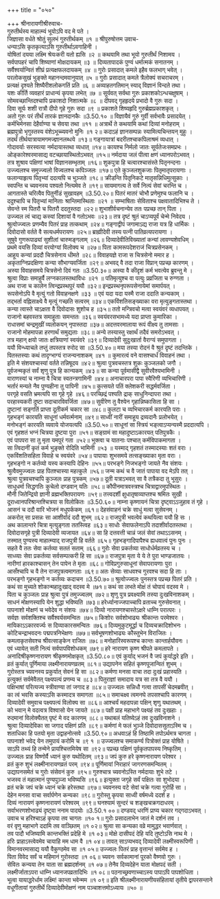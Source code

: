 +++
title = "०५०"

+++
श्रीनारायणीश्रीरुवाच-  
गुरुतीर्थस्य माहात्म्यं भूयोऽपि वद मे पते ।  
जिज्ञासा वर्धते श्रोतुं सुलभं गुरुतीर्थकम् ॥१ ॥
श्रीपुरुषोत्तम उवाच-  
धन्याऽसि कृतकृत्याऽसि गुरुतीर्थाऽवगाहिनी ।  
योषितां दयया लक्ष्मि श्रेयःकरी यतो ह्यसि ॥२ ॥
कथयामि तथा भूयो गुरुतीर्थं निशामय ।  
सर्वपापहरं चापि शिष्याणां मोक्षदायकम् ॥३ ॥
दिव्यतापादकं पुण्यं धर्मात्मकं सनातनम् ।  
सर्वैश्वर्यान्वितं शीघ्रं प्रत्यक्षफलदायकम् ॥४ ॥
गुरोः प्रसादात् कमले इहैव फलभाग् भवेत् ।  
परलोकसुखं भुङ्क्ते महानन्दमवानुयात् ॥५ ॥
गुरोः प्रसादात् कमले त्रैलोक्यं सचराचरम् ।  
प्रत्यक्षं दृश्यते शिष्यैरीशलोकगतिं प्रति ॥६ ॥
अव्याहतगतिमान् स्याद् विज्ञानं विन्दते तथा ।  
यशः कीर्ति व्यवहारं प्राधान्यं कृपया लभेत् ॥७ ॥
सूर्यवत् सर्वथा गुरुः प्रकाशकोऽन्धचक्षुषाम् ।  
सोमवच्छान्तिदश्चापि प्रकाशदो निशात्मके ॥८ ॥
दीपवद् गृहहृदये प्रभादो वै गुरुः सदा ।  
दिवा सूर्यः शशी रात्रौ दीपो गृहे गुरुः सदा ॥९ ॥
प्रकाशते शिष्यहृदि गुरुर्ब्रह्मप्रकाशकृत् ।  
अतो गुरुः परं तीर्थं तारकं ज्ञानदानकैः ॥3.50.१० ॥
विज्ञायैवं गुरुं गुर्वी सर्वभावैः प्रसादयेत् ।  
कर्मभिर्मनसा देहैर्वाण्या च सेवया तथा ॥११ ॥
अत्रार्थे ते कथयामि कथां दिव्यां मनोहराम् ।  
ब्रह्मपुत्रो भृगुस्तस्य वंशेऽभूच्च्यवनो मुनिः ॥१ २॥
कदाऽहं ज्ञानसम्पन्नः स्यामित्यचिन्तयन् मुहुः ।  
तदर्थं तीर्थयात्रायामगमज्ज्ञानलब्धये ॥१३॥
गङ्गायात्रां बदरीतश्चाकपिलाश्रमं व्यधात् ।  
गोदावर्याः सरस्वत्या नर्मदायास्तथा व्यधात् ॥१४॥
कायश्च निर्मलो जातः सूर्यतेजःसमप्रभः ।  
ओङ्कारेश्वरमासाद्य वटच्छायास्थितोऽभवत् ॥१५॥
नर्मदाया जलं पीत्वा क्षणं ध्यानपरोऽभवत् ।  
तत्र शुश्राव पक्षिणां भाषां विज्ञानसम्भृताम् ॥१६॥
शुकपुत्रा हि चत्वारश्चासंस्ते पितृनन्दनाः ।  
उज्ज्वलश्च समुज्ज्वलो विज्वलश्च कपिञ्जलः ॥१७॥
एते कुञ्जलशुकजाः पितृमातृपरायणाः ।  
फलान्याहृत्य पितृभ्यां ददत्यपि च भुञ्जते ॥१८॥
क्रीडन्ति पितृनिकटे मातृसन्निधिमुत्सुकाः ।  
स्वपन्ति च च्यवनस्य पश्यतो नित्यमेव ते ॥१९॥
सायमागत्य ते सर्वे नित्यं सेवां चरन्ति च ।  
आगतास्ते चरित्वैव पितुर्नीडं सुखावहम् ॥3.50.२०॥
पितरं मातरं चोभौ प्रणेमुश्च फलानि च ।  
ददुश्चापि च पितृभ्यां मानिताः श्रान्तिमास्थिताः ॥२१ ॥
सम्भाषिताः सेविताश्च पक्षवातादिभिश्च ते ।  
सेवन्ते स्म पितरौ च पितरौ ददतुस्तदा ॥२२॥
शुभाशीर्वचनान्येव ततः पप्रच्छ तान् पिता ।  
उज्ज्वल त्वं चाद्य कस्यां दिशायां वै गतोऽभवः ॥२३॥
तत्र दृष्टं श्रुतं चाऽप्यपूर्वं चेन्मे निवेदय ।  
श्रुत्वोज्ज्वलः प्रणम्यैव पितरं प्राह तत्कथाम् ॥२४॥
गङ्गाद्वीपं जगामाऽद्य राजा यत्र हि धार्मिकः ।  
दिवोदासो वर्तते वै सत्यधर्मपरायणः ॥२५॥
ब्राह्मीदेवी तस्य पत्नी पातिव्रत्यपरायणा ।  
सुषुवे गुणरूपाढ्यां सुशीलां चारुमङ्गलाम् ॥२६॥
दिव्यादेवीतिविख्यातां कन्यां लावण्यशेवधिम् ।  
प्रथमे वयसि दिव्यां वरयोग्यां विलोक्य च ॥२७॥
पिता कामरूपदेशराजं चित्रप्रसेनकम् ।  
आहूय कन्यां प्रददौ चित्रसेनाय धीमते ॥२८॥
विवाहयज्ञे राजा स चित्रसेनो ममार ह ।  
अकृताग्निप्रदक्षिणा कन्या सौभाग्यवर्जिता ॥२९॥
अभवद् वै तदा राजा विप्रान् पप्रच्छ कारणम् ।  
अस्या विवाहसमये चित्रसेनो दिवं गतः ॥3.50.३०॥
अस्या वै कीदृशं कर्म भवत्येव ब्रुवन्तु मे ।  
श्रुत्वा विप्राः समाहुर्वै लग्नकालस्तथाविधः ॥२१ ॥
पतिमृत्युश्च वा पत्युः प्रव्रजिता च रुग्णता ।  
अथ राजा च कालेन त्विन्द्रप्रस्थपुरं ययौ ॥३२॥
इन्द्रप्रस्थनृपरूपसेनायेमां समार्पयत् ।  
रूपसेनोऽपि वै मृत्युं गतो विवाहनक्षणे ॥३३ ॥
एवं यदा यदा यस्मै राजा ददाति कन्यकाम् ।  
तद्भर्ता वह्निसाक्ष्ये वै मृत्युं गच्छति सत्वरम् ॥३४॥
एकविंशतिसङ्ख्याका वरा मृत्युङ्गतास्तथा ।  
कन्या त्वास्ते चाऽक्षता वै दिवोदासः शुशोच ह ॥३५॥
ततो मन्त्रिवचो मत्वा स्वयंवरं व्यधापयत् ।  
राजानो बहवस्तत्र समाहूताः समन्ततः ॥३६॥
स्वयंवरसभामध्ये यदा प्राप्ता कुमारिका ।  
राधासमां चन्द्रमुखीं व्यलोकयन् नृपास्तदा ॥३७॥
अदत्तवरमालाया रूपं वीक्ष्य तु तामसाः ।  
राजानो मोहमापन्ना हरणार्थं समुद्यताः ॥३८॥
अन्ये तस्यास्तु रक्षार्थं तदैवं समरोऽभवत् ।  
तत्र महान् क्षयो जातः क्षत्रियाणां स्वयंवरे ॥३९॥
दिव्यादेवी सुदुःखार्ता वैराग्यं समुपागता ।  
ययौ विन्ध्याचले तप्तुं तपस्तत्र रुरोद सा ॥3.50.४०॥
मया तस्या रोदनं वै श्रुतं दृष्टं तदन्तिके ।  
पितस्तस्याः कथं तादृग्भाग्यं राजन्यनाशकम् ॥४१ ॥
कुमारत्वं वने वासश्चार्धं विवाहनं तथा ।  
इति मे संशयश्चास्यां वर्तते तन्निषूदय ॥४२॥
श्रुत्वा पुत्रवचस्तत्र शुकः कुञ्जलको जगौ ।  
पूर्वजन्मकृतं सर्वं शृणु पुत्र हि कान्यकम् ॥४३॥
सा कन्या पूर्वमासीद्वै सुवीरवैश्यभामिनी ।  
वाराणस्यां च नाम्ना वै चित्रा स्वतन्त्रगामिनी ॥४४॥
अनाचारपरा पापा स्वैरिणी व्यभिचारिणी ।  
भर्तारं मन्यते नैव पुण्यहीना तु पापिनी ॥४५॥
कुत्सयते पतिं क्लेशकरी सद्धर्मवर्जिता ।  
परगृहे वसति भ्रमत्यपि सा गृहे गृहे ॥४६॥
परच्छिद्रं पश्यति द्राक् साधुनिन्दापरा तथा ।  
परहास्यकरी दुष्टा सदाचारविवर्जिता ॥४७॥
सुवीरेण तु वैश्येन गृहान्निष्कासिता हि सा ।  
दुष्टानां सङ्गतिं प्राप्ता दूतीकर्म चकार सा ॥४८॥
कुलटा च व्यभिचारकर्म कारयति पराः ।  
गृहभङ्गं कारयति साधूनां धर्मवर्त्मनाम् ॥४९॥
साध्वीं नारीं समाहूय द्रव्यदानैः प्रलोभयेत् ।  
मनोभङ्गं कारयति व्यवाये योजयत्यपि ॥3.50.५०॥
साधूनां सा स्त्रियं भङ्त्वाऽप्यन्यस्मै प्रददात्यपि ।  
एवं गृहशतं भग्नं चित्रया दुष्टया पुरा ॥५१॥
सङ्ग्रामं सा महादुष्टाऽकारयत् पतिपुत्रकैः ।  
एवं पापपरा सा तु मृता यमपुरं गता ॥५२॥
भुक्त्वा च यातनाः पश्चात् कर्मविपाकमागता ।  
सा त्विदानीं कृतं कर्म भुङ्क्ते रोदिति भामिनी ॥५३ ॥
यस्माद् गृहशतं तस्मादस्याः शतं वराः ।  
एकविंशतिसहिता विवाहे च स्वयंवरे ॥५४॥
पापायाः शुभसमये तत्सङ्ख्याका मृता वराः ।  
गृहभङ्गो न कर्तव्यो यस्य कस्यापि देहिनः ॥५५॥
परभङ्गे निजभङ्गो जायते नैव संशयः ।  
श्रुत्वैवमुज्ज्वलः प्राह पितश्चास्या महत्कुले ॥५६॥
जन्म कथं च वै जातं पापाया वद मेऽपि तत् ।  
श्रुत्वा पुत्रवचश्चापि कुञ्जलः प्राह पुत्रकम् ॥५७॥
दूती यत्राऽभवत् सा वै तत्रैकदा तु भूसुरः ।  
साधुधर्मा सिद्धगतिः कुचेलो दण्डवान् यतिः ॥५८॥
कौपीनमात्रवस्त्रश्च चित्राद्वारमुपस्थितः ।  
मौनी जितेन्द्रियो ज्ञानी व्रह्मभक्तिपरायणः ॥५९॥
तत्त्वदर्शी क्षुधातृषाव्याप्तश्च श्रमितः सुखी ।  
दूराध्वानपरिश्रान्तश्चित्रया स विलोकितः ॥3.50.६०॥
नाम्ना कृष्णायनं चित्रा दृष्ट्वाऽऽजुहाव तं गृहे ।  
आसनं च ददौ वारि भोजनं मधुपर्ककम् ॥६१॥
देहसंवाहनं चक्रे साधुं मत्वा सुसेवनम् ।  
अकरोत् सा प्रसन्नः सा आशीर्वादं ददौ शुभम् ॥६२॥
राजपुत्री भवत्वेवं कथयित्वा ययौ हि सः ।  
अथ कालान्तरे चित्रा मृत्युङ्गता ततस्त्विह ॥६३॥
साधोः सेवाफलेनाऽपि तदाशीर्वादतस्तथा ।  
दिवोदासगृहे पुत्री दिव्यादेवी व्यजायत ॥६४॥
सा हि दत्तवत्ती चान्नं जलं सेवां तथाऽऽसनम् ।  
तस्मात् पुण्यस्य माहात्म्याद् राजपुत्री हि वर्तते ॥६५॥
गृहभङ्गादिपापैश्च ह्यधवात्वं पुनः पुनः ।  
सहते वै ततः सेवा कर्तव्या सततं सताम् ॥६६॥
गुरोः सेवा प्रकर्तव्या साधोर्धर्मव्रतस्य च ।  
साध्व्याः सेवा प्रकर्तव्या सर्वसम्पत्करी हि सा ॥६७॥
राजपुत्रा मृता ये ये ते पुरा भाण्डजातयः ।  
नारीणां हारकाश्चासन् तेन पापेन ते मृताः ॥६८॥
गोविप्रगुरुसाधूनां सेवापरायणाः पुरा ।  
आसँश्चापि च वै तेन राजपुत्रत्वमागताः ॥६९॥
अतः सेव्याः साधवश्च गुरवश्च सदा हि ताः ।  
परभङ्गो गृहभङ्गो न कर्तव्यः कदाचन ॥3.50.७०॥
श्रुत्वोज्ज्वलः पुनस्तत्र पप्रच्छ पितरं प्रति ।  
कथं सा मुच्यते शोकान्महादुःखाद् वदस्व मे ॥७१॥
कथं सा लभते मोक्षं तं चोपायं वदस्व मे ।  
पिता च कुञ्जलः प्राह श्रुत्वा पुत्रं तमुज्ज्वलम् ॥७२॥
शृणु पुत्र प्रवक्ष्यामि तस्या दुःखविनाशकम् ।  
साधनं मोक्षणस्यापि येन शुद्धा भविष्यति ॥७३॥
हरेर्ध्यानाज्जपाच्चापि व्रताच्च गुरुसेवनात् ।  
पापनाशो मोक्षणं च भवेदेव न संशयः ॥७४॥
दिव्यो नारायणश्चास्तेऽक्षरे धाम्नि परात्परः ।  
सर्वज्ञः सर्वशक्तिश्च सर्वैश्वर्यसमन्वितः ॥७५॥
किशोरः सर्वशोभाढ्यः श्रीकान्तः परमेश्वरः ।  
मायिकाऽऽकारवर्ज्यः स दिव्याकारसमन्वितः ॥७६॥
दिव्यमुकुटमूर्द्धा च दिव्यचक्रादिशोभनः ।  
कोटिचन्द्राभवदनः पद्मपत्रनिभेक्षणः ॥७७॥
सर्वभूषणशोभाढ्यः कौस्तुभेन विराजितः ।  
कमलाकृतसेवश्च श्रीवत्साङ्केन राजितः ॥७८॥
मनोहारिस्वरूपश्च कान्तः कान्तार्हयौवनः ।  
एवं ध्यायेत् सती नित्यं सर्वपापविशोधकम् ॥७९॥
हरे नारायण कृष्ण श्रीपते कमलापते ।  
अनादिश्रीकृष्णनारायण श्रीकृष्णमोक्षकृत् ॥3.50.८०॥
एवं कुर्याद् भजनं वै जपं कुर्याद्धरे इति ।  
व्रतं कुर्यात् पूर्णिमाया लक्ष्मीनारायणव्रतम् ॥८१॥
उद्यापनेन सहितं कृष्णपूजान्वितं शुभम् ।  
गुरोस्तत्र च्यवनस्य प्रकुर्यात् सेवनं हि सा ॥८२॥
कर्मणा मनसा वाचा तदा दुःखं प्रहास्यति ।  
इत्युक्तं सर्वमेवैतत् पक्ष्यपत्यं प्रणम्य च ॥८३॥
पितुराज्ञां समादाय यत्र सा तत्र वै ययौ ।  
पक्षिभाषां परित्यज्य स्त्रीवाण्या तां जगाद ह ॥८४॥
उज्ज्वलः सन्निधौ गत्वा तापसीं चेदमब्रवीत् ।  
का त्वं भवसि कस्याऽसि कस्मादत्र समागता ॥८५॥
समाचक्ष्व त्वमनघे तपसश्चापि कारणम् ।  
दिव्यादेवी समुवाच पक्ष्यपत्यं विलोक्य सा ॥८६॥
आश्चर्यं महदापन्ना पक्षिन् शृणु यथातथम् ।  
को भवान् मे वदत्वत्र विश्वासो येन जायते ॥८७॥
पक्षी प्राह महाभागे पक्ष्यहं तव दुःखहाः ।  
रुदमानां विलोक्यैतत् पृष्टं मे वद कारणम् ॥८८॥
यथाबलं यतिष्येऽहं तव दुःखविनाशने ।  
श्रुत्वा दिव्यादेविका सा जगाद पक्षिणं प्रति ॥८९॥
कर्मणां मे फलं भुञ्जे दिवोदाससुताऽस्मि च ।  
शताधिका हि पतयो मृता उद्वाहनोत्सवे ॥3.50.९०॥
अधवाऽहं हि तिष्ठामि तपोऽर्थमत्र चागता ।  
पापनाशो भवेद् येन तमुपायं करोमि च ॥९ १ ॥
उज्ज्वलश्च समाकर्ण्य पित्रोक्तं प्राह योषिते ।  
साऽपि तथ्यं हि तन्मेने प्रायश्चित्तमियेष सा ॥९२॥
पप्रच्छ पक्षिणं पूर्वकृतपापस्य निष्कृतिम् ।  
उज्ज्वलः प्राह विष्णोर्वै ध्यानं कुरु यथोदितम् ॥९३॥
जपं कुरु हरे कृष्णनारायण परेश्वर ।  
व्रतं कुरु शुभं लक्ष्मीनारायणव्रतं परम् ॥९४॥
पूर्णिमायां निराहारं जागरणसमन्वितम् ।  
उद्यापनसमेतं च गुरोः संसेवनं कुरु ॥९५॥
गुरुश्चात्र च्यवनोऽस्ति नर्मदायाः शुभे तटे ।  
भजस्व तं महात्मानं पुण्यपुञ्जा भविष्यसि ॥९६॥
इत्युक्ता जगृहे सर्वं पक्षितः सा शुभोदया ।  
व्रतं चक्रे जपं चक्रे ध्यानं चक्रे हरेस्तथा ॥९७॥
च्यवनस्य वटे सेवां चक्रे गत्वा गुरोर्हि सा ।  
देहेन मनसा वाचा सर्वार्पणेन कन्यका ॥९८॥
गुरोस्तु कृपया साध्वी वर्षमध्ये ददर्श ह ।  
दिव्यं नारायणं कृष्णनारायणं परेश्वरम् ॥९९॥
घनश्यामं सुन्दरं च शङ्खचक्रगदाधरम् ।  
सर्वाभरणशोभाढ्यं दृष्ट्वा ननाम पादयोः ॥3.50.१ ००॥
दण्डवद् धरणिं प्राप्य चकार गद्गदाऽभवत् ।  
उवाच च हरिश्चाऽहं कृपया तव चागतः ॥१० १॥
गुरोः प्रसादलाभेन जातं मे दर्शनं तव ।  
वरं वृणु महाभागे ददामि तव वाञ्छितम् ॥१ ०२॥
श्रुत्वा सा कन्यका वव्रे मामुद्धर भवार्णवात् ।  
तव पादौ भजिष्यामि कान्तभक्तिं प्रदेहि मे ॥१ ०३॥
मोक्षे दासीपदं देहि यदि तुष्टोऽसि नाथ मे ।  
हरिः प्राहाऽस्त्वेवमेव चायाहि मम धाम वै ॥१ ०४॥
तावत् साऽप्यभवद् दिव्यादेवी लक्ष्मीस्वरूपिणी ।  
विमानवरमासाद्य ययौ वैकुण्ठमेव सा ॥१ ०५॥
उज्ज्वलः पितरं प्राह वृत्तान्तं सर्वमेव ह ।  
पिता विवेद सर्वं च महिमानं गुरोस्तदा ॥१ ०६॥
च्यवनः सर्वकामानां पूरको वैष्णवो गुरुः ।  
सेवितः कन्यया तेन याता सा ब्रह्मदर्शनम् ॥१ ०७॥
तेनैव दिव्यदेहेन याता मोक्षपदं सती ।  
लक्ष्मीर्जाताऽपरा धाम्नि ध्यानजपव्रतादिभिः ॥१ ०८॥
पठनाच्छ्रवणाच्चाऽस्य पापाऽपि पापशोधिता ।  
भूत्वा यायाद्धरेर्धाम लक्ष्मि! कान्ता भवेन्मम ॥१ ०९॥
इति श्रीलक्ष्मीनारायणीयसंहितायां तृतीये द्वापरसन्ताने वधूगीतायां गुरुतीर्थे दिव्यादेवीमोक्षणं नाम पञ्चाशत्तमोऽध्यायः ॥५० ॥
    
